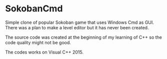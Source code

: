 # SokobanCmd
Simple clone of popular Sokoban game that uses Windows Cmd as GUI. There was a plan to make a level editor but it has never been created.

The source code was created at the beginning of my learning of C++ so the code quality might not be good.

The codes works on Visual C++ 2015. 

